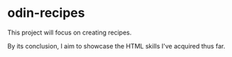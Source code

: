 # odin-recipes

This project will focus on creating recipes. 

By its conclusion, I aim to showcase the HTML skills I've acquired thus far.